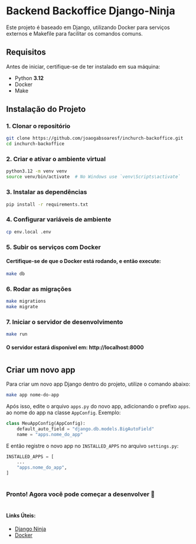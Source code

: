 # Backend Backoffice Django-Ninja

Este projeto é baseado em Django, utilizando Docker para serviços externos e Makefile para facilitar os comandos comuns.

## Requisitos

Antes de iniciar, certifique-se de ter instalado em sua máquina:

- Python **3.12**
- Docker
- Make

## Instalação do Projeto

### 1. Clonar o repositório

```bash
git clone https://github.com/joaogabsoaresf/inchurch-backoffice.git
cd inchurch-backoffice
```

### 2. Criar e ativar o ambiente virtual
```bash
python3.12 -m venv venv
source venv/bin/activate  # No Windows use `venv\Scripts\activate`
```

### 3. Instalar as dependências
```bash
pip install -r requirements.txt
```

### 4. Configurar variáveis de ambiente
```bash
cp env.local .env
```

### 5. Subir os serviços com Docker
#### Certifique-se de que o Docker está rodando, e então execute:
```bash
make db
```

### 6. Rodar as migrações
```bash
make migrations
make migrate
```

### 7. Iniciar o servidor de desenvolvimento
```bash
make run
```
#### O servidor estará disponível em: http://localhost:8000

#

## Criar um novo app
Para criar um novo app Django dentro do projeto, utilize o comando abaixo:
```bash
make app nome-do-app
```
Após isso, edite o arquivo `apps.py` do novo app, adicionando o prefixo `apps`. ao nome do app na classe `AppConfig`. Exemplo:

```python
class MeuAppConfig(AppConfig):
    default_auto_field = "django.db.models.BigAutoField"
    name = "apps.nome_do_app"
```
E então registre o novo app no `INSTALLED_APPS` no arquivo `settings.py`:
```python
INSTALLED_APPS = [
    ...
    "apps.nome_do_app",
]
```

#
### Pronto! Agora você pode começar a desenvolver 🚀
#

#### Links Úteis:
- [Django Ninja](https://django-ninja.dev)
- [Docker](https://docs.docker.com/engine/install/)